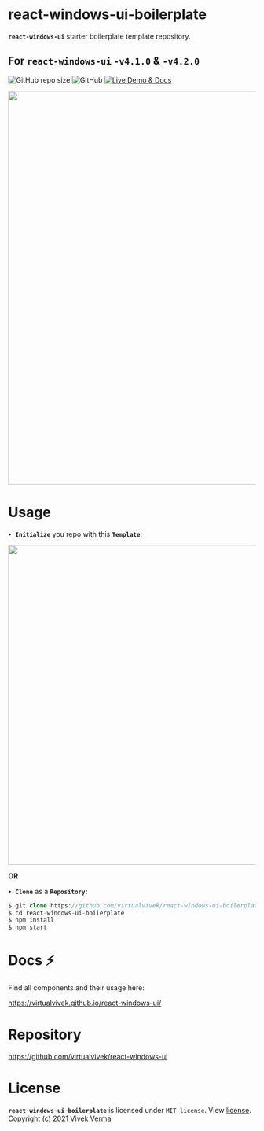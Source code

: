 # react-windows-ui-boilerplate
**`react-windows-ui`** starter boilerplate template repository.
## For `react-windows-ui` `-v4.1.0` & `-v4.2.0`

![GitHub repo size](https://img.shields.io/github/repo-size/virtualvivek/react-windows-ui-boilerplate?color=%9FEF00&label=template%20size&logo=HackTheBox&style=flat-square)
![GitHub](https://img.shields.io/github/license/virtualvivek/react-windows-ui-boilerplate?color=%230f79a3&style=flat-square)
<a href="https://virtualvivek.github.io/react-windows-ui/" target="_blank">
    <img src="https://img.shields.io/badge/Demo & Docs-Here-green.svg?color=00C244&style=flat-square&logo=Github"
      alt="Live Demo & Docs" />
  </a>

<img src="https://github.com/virtualvivek/react-windows-ui/blob/main/markdown/md_img_boilerplate_screen.JPG" width="800" />



# Usage

**`‣ Initialize`** you repo with this **`Template`**:

<img src="https://github.com/virtualvivek/react-windows-ui/blob/main/markdown/md_img_template_boilerplate.JPG" width="650" />

<b>OR</b> <br>


**`‣ Clone`** as a **`Repository`:**

```php
$ git clone https://github.com/virtualvivek/react-windows-ui-boilerplate.git
$ cd react-windows-ui-boilerplate
$ npm install
$ npm start
```

# Docs ⚡


Find all components and their usage here:

https://virtualvivek.github.io/react-windows-ui/


# Repository

https://github.com/virtualvivek/react-windows-ui



# License

**`react-windows-ui-boilerplate`** is licensed under `MIT license`. View [license](https://github.com/virtualvivek/react-windows-ui-boilerplate/blob/main/LICENSE).<br>
Copyright (c) 2021 [Vivek Verma](https://github.com/virtualvivek)
